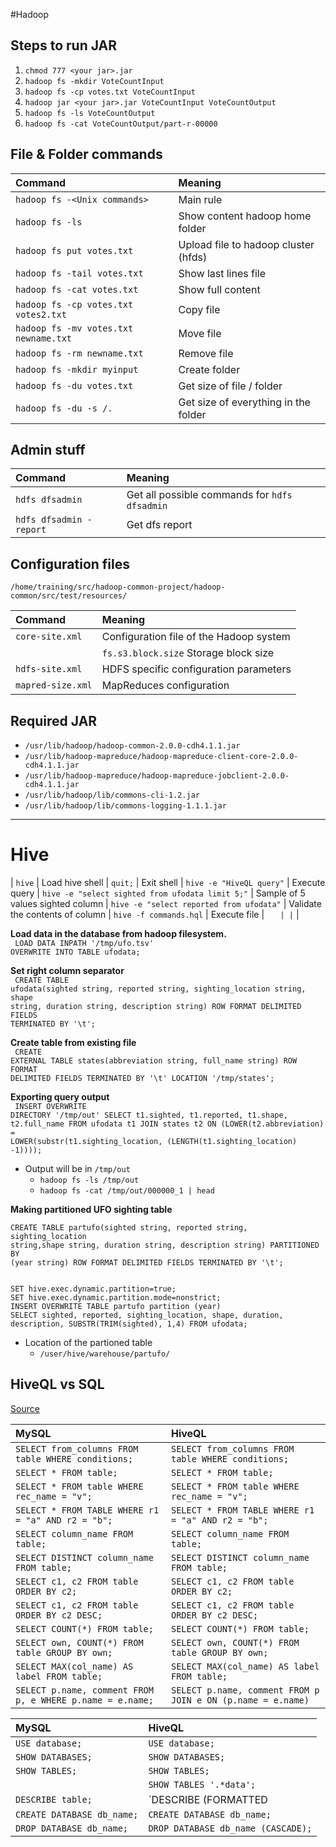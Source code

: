 #Hadoop

## Steps to run JAR
1. `chmod 777 <your jar>.jar`
2. `hadoop fs -mkdir VoteCountInput`
3. `hadoop fs -cp votes.txt VoteCountInput`
4. `hadoop jar <your jar>.jar VoteCountInput VoteCountOutput`
5. `hadoop fs -ls VoteCountOutput`
6. `hadoop fs -cat VoteCountOutput/part-r-00000`

## File & Folder commands
| Command								| Meaning
| :---									| :---
| `hadoop fs -<Unix commands>`			| Main rule
| `hadoop fs -ls` 						| Show content hadoop home folder
| `hadoop fs put votes.txt` 			| Upload file to hadoop cluster (hfds)
| `hadoop fs -tail votes.txt`			| Show last lines file
| `hadoop fs -cat votes.txt`			| Show full content
| `hadoop fs -cp votes.txt votes2.txt`	| Copy file
| `hadoop fs -mv votes.txt newname.txt`	| Move file
| `hadoop fs -rm newname.txt`			| Remove file
| `hadoop fs -mkdir myinput`			| Create folder
| `hadoop fs -du votes.txt`				| Get size of file / folder
| `hadoop fs -du -s /.`					| Get size of everything in the folder

## Admin stuff
| Command								| Meaning
| :---									| :---
| `hdfs dfsadmin`						| Get all possible commands for `hdfs dfsadmin`
| `hdfs dfsadmin -report`				| Get dfs report

## Configuration files
`/home/training/src/hadoop-common-project/hadoop-common/src/test/resources/`

| Command								| Meaning
| :---									| :---
| `core-site.xml`						| Configuration file of the Hadoop system
|										| `fs.s3.block.size` Storage block size
| `hdfs-site.xml`						| HDFS specific configuration parameters
| `mapred-size.xml`						| MapReduces configuration

## Required JAR
- `/usr/lib/hadoop/hadoop-common-2.0.0-cdh4.1.1.jar`
- `/usr/lib/hadoop-mapreduce/hadoop-mapreduce-client-core-2.0.0-cdh4.1.1.jar`
- `/usr/lib/hadoop-mapreduce/hadoop-mapreduce-jobclient-2.0.0-cdh4.1.1.jar`
- `/usr/lib/hadoop/lib/commons-cli-1.2.jar`
- `/usr/lib/hadoop/lib/commons-logging-1.1.1.jar`

-------------------------------------------------------------------------------------

# Hive

| `hive`											| Load hive shell
| `quit;`											| Exit shell
| `hive -e "HiveQL query"`							| Execute query
| `hive -e "select sighted from ufodata limit 5;"`	| Sample of 5 values sighted column
| `hive -e "select reported from ufodata"`			| Validate the contents of column
| `hive -f commands.hql`							| Execute file
| ``	|
| ``	|

**Load data in the database from hadoop filesystem.**<br />
<code>
LOAD DATA INPATH '/tmp/ufo.tsv' OVERWRITE INTO TABLE ufodata;
</code>

**Set right column separator**<br />
<code>
CREATE TABLE ufodata(sighted string, reported string, sighting_location
string, shape string, duration string, description string)
ROW FORMAT DELIMITED
FIELDS TERMINATED BY '\t';
</code>

**Create table from existing file**<br />
<code>
CREATE EXTERNAL TABLE states(abbreviation string, full_name string)
ROW FORMAT DELIMITED
FIELDS TERMINATED BY '\t'
LOCATION '/tmp/states';
</code>

**Exporting query output**<br />
<code>
INSERT OVERWRITE DIRECTORY '/tmp/out'
SELECT t1.sighted, t1.reported, t1.shape, t2.full_name
FROM ufodata t1 JOIN states t2
ON (LOWER(t2.abbreviation) = LOWER(substr(t1.sighting_location, (LENGTH(t1.sighting_location) -1))));
</code>
- Output will be in `/tmp/out`
	- `hadoop fs -ls /tmp/out`
	- `hadoop fs -cat /tmp/out/000000_1 | head`

**Making partitioned UFO sighting table**<br />
<code>
CREATE TABLE partufo(sighted string, reported string, sighting_location
string,shape string, duration string, description string)
PARTITIONED BY (year string)
ROW FORMAT DELIMITED
FIELDS TERMINATED BY '\t';
</code>

<code>
SET hive.exec.dynamic.partition=true;
SET hive.exec.dynamic.partition.mode=nonstrict;
INSERT OVERWRITE TABLE partufo partition (year)
SELECT sighted, reported, sighting_location, shape, duration,
description, SUBSTR(TRIM(sighted), 1,4) FROM ufodata;
</code>

- Location of the partioned table
	- `/user/hive/warehouse/partufo/`

## HiveQL vs SQL

[Source](http://hortonworks.com/blog/hive-cheat-sheet-for-sql-users/)

| MySQL																		| HiveQL
| :---																		| :---
| `SELECT from_columns FROM table WHERE conditions;`						| `SELECT from_columns FROM table WHERE conditions;`
| `SELECT * FROM table;`													| `SELECT * FROM table;`
| `SELECT * FROM table WHERE rec_name = "v";`								| `SELECT * FROM table WHERE rec_name = "v";`
| `SELECT * FROM TABLE WHERE r1 = "a" AND r2 = "b";`						| `SELECT * FROM TABLE WHERE r1 = "a" AND r2 = "b";`
| `SELECT column_name FROM table;`											| `SELECT column_name FROM table;`
| `SELECT DISTINCT column_name FROM table;`									| `SELECT DISTINCT column_name FROM table;`
| `SELECT c1, c2 FROM table ORDER BY c2;`									| `SELECT c1, c2 FROM table ORDER BY c2;`
| `SELECT c1, c2 FROM table ORDER BY c2 DESC;`								| `SELECT c1, c2 FROM table ORDER BY c2 DESC;`
| `SELECT COUNT(*) FROM table;`												| `SELECT COUNT(*) FROM table;`
| `SELECT own, COUNT(*) FROM table GROUP BY own;`							| `SELECT own, COUNT(*) FROM table GROUP BY own;`
| `SELECT MAX(col_name) AS label FROM table;`								| `SELECT MAX(col_name) AS label FROM table;`
| `SELECT p.name, comment FROM p, e WHERE p.name = e.name;`					| `SELECT p.name, comment FROM p JOIN e ON (p.name = e.name)`

| MySQL							| HiveQL
| :---							| :---
| `USE database;`				| `USE database;`
| `SHOW DATABASES;`				| `SHOW DATABASES;`
| `SHOW TABLES;`				| `SHOW TABLES;`
| 								| `SHOW TABLES '.*data';`
| `DESCRIBE table;`				| `DESCRIBE (FORMATTED|EXTENDED) table;`
| `CREATE DATABASE db_name;`	| `CREATE DATABASE db_name;`
| `DROP DATABASE db_name;`		| `DROP DATABASE db_name (CASCADE);`